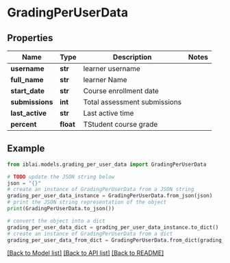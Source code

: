 # GradingPerUserData


## Properties

Name | Type | Description | Notes
------------ | ------------- | ------------- | -------------
**username** | **str** | learner username | 
**full_name** | **str** | learner Name | 
**start_date** | **str** | Course enrollment date | 
**submissions** | **int** | Total assessment submissions | 
**last_active** | **str** | Last active time | 
**percent** | **float** | TStudent course grade | 

## Example

```python
from iblai.models.grading_per_user_data import GradingPerUserData

# TODO update the JSON string below
json = "{}"
# create an instance of GradingPerUserData from a JSON string
grading_per_user_data_instance = GradingPerUserData.from_json(json)
# print the JSON string representation of the object
print(GradingPerUserData.to_json())

# convert the object into a dict
grading_per_user_data_dict = grading_per_user_data_instance.to_dict()
# create an instance of GradingPerUserData from a dict
grading_per_user_data_from_dict = GradingPerUserData.from_dict(grading_per_user_data_dict)
```
[[Back to Model list]](../README.md#documentation-for-models) [[Back to API list]](../README.md#documentation-for-api-endpoints) [[Back to README]](../README.md)


